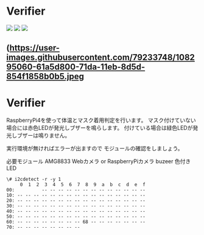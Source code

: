 # Verifier
<img src="https://img.shields.io/badge/-Raspberrypi-C51A4A.svg?logo=raspberrypi&style=plastic"> <img src="https://img.shields.io/badge/-Python-F9DC3E.svg?logo=python&style=flat">  <img src="https://img.shields.io/badge/-Docker-1488C6.svg?logo=docker&style=plastic">

(https://user-images.githubusercontent.com/79233748/108295060-61a5d800-71da-11eb-8d5d-854f1858b0b5.jpeg
---
# Verifier
RaspberryPi4を使って体温とマスク着用判定を行います。
マスク付けていない場合には赤色LEDが発光しブザーを鳴らします。
付けている場合は緑色LEDが発光しブザーは鳴りません。

実行環境が無ければエラーが出ますので
モジュールの確認をしましょう。

必要モジュール
AMG8833 Webカメラ or RaspberryPiカメラ 
buzeer 色付きLED


```
\# i2cdetect -r -y 1
     0  1  2  3  4  5  6  7  8  9  a  b  c  d  e  f
00:          -- -- -- -- -- -- -- -- -- -- -- -- --
10: -- -- -- -- -- -- -- -- -- -- -- -- -- -- -- --
20: -- -- -- -- -- -- -- -- -- -- -- -- -- -- -- --
30: -- -- -- -- -- -- -- -- -- -- -- -- -- -- -- --
40: -- -- -- -- -- -- -- -- -- -- -- -- -- -- -- --
50: -- -- -- -- -- -- -- -- -- -- -- -- -- -- -- --
60: -- -- -- -- -- -- -- -- 68 -- -- -- -- -- -- --
70: -- -- -- -- -- -- -- --
```




